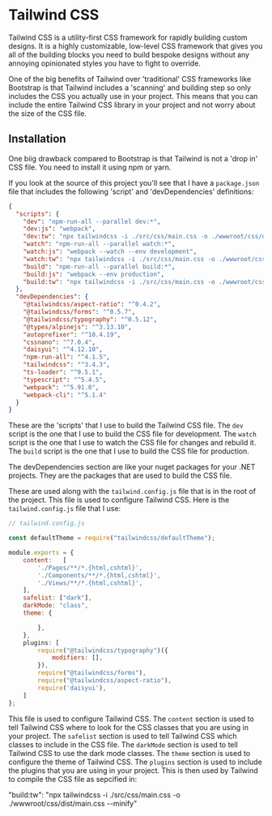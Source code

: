 # Tailwind CSS

Tailwind CSS is a utility-first CSS framework for rapidly building custom designs. It is a highly customizable, low-level CSS framework that gives you all of the building blocks you need to build bespoke designs without any annoying opinionated styles you have to fight to override.

One of the big benefits of Tailwind over 'traditional' CSS frameworks like Bootstrap is that Tailwind includes a 'scanning' and building step so only includes the CSS you actually use in your project. This means that you can include the entire Tailwind CSS library in your project and not worry about the size of the CSS file.

## Installation
One biig drawback compared to Bootstrap is that Tailwind is not a 'drop in' CSS file. You need to install it using npm or yarn. 

If you look at the source of this project you'll see that I have a `package.json` file that includes the following 'script' and 'devDependencies' definitions:

```json
{
  "scripts": {
    "dev": "npm-run-all --parallel dev:*",
    "dev:js": "webpack",
    "dev:tw": "npx tailwindcss -i ./src/css/main.css -o ./wwwroot/css/dist/main.css",
    "watch": "npm-run-all --parallel watch:*",
    "watch:js": "webpack --watch --env development",
    "watch:tw": "npx tailwindcss -i ./src/css/main.css -o ./wwwroot/css/dist/main.css --watch",
    "build": "npm-run-all --parallel build:*",
    "build:js": "webpack --env production",
    "build:tw": "npx tailwindcss -i ./src/css/main.css -o ./wwwroot/css/dist/main.css --minify"
  },
  "devDependencies": {
    "@tailwindcss/aspect-ratio": "^0.4.2",
    "@tailwindcss/forms": "^0.5.7",
    "@tailwindcss/typography": "^0.5.12",
    "@types/alpinejs": "^3.13.10",
    "autoprefixer": "^10.4.19",
    "cssnano": "^7.0.4",
    "daisyui": "^4.12.10",
    "npm-run-all": "^4.1.5",
    "tailwindcss": "^3.4.3",
    "ts-loader": "^9.5.1",
    "typescript": "^5.4.5",
    "webpack": "^5.91.0",
    "webpack-cli": "^5.1.4"
  }
}
```

These are the 'scripts' that I use to build the Tailwind CSS file. The `dev` script is the one that I use to build the CSS file for development. The `watch` script is the one that I use to watch the CSS file for changes and rebuild it. The `build` script is the one that I use to build the CSS file for production.

The devDependencies section are like your nuget packages for your .NET projects. They are the packages that are used to build the CSS file.

These are used along with the `tailwind.config.js` file that is in the root of the project. This file is used to configure Tailwind CSS. Here is the `tailwind.config.js` file that I use:

```javascript
// tailwind.config.js

const defaultTheme = require("tailwindcss/defaultTheme");

module.exports = {
    content:   [
        './Pages/**/*.{html,cshtml}',
        './Components/**/*.{html,cshtml}',
        './Views/**/*.{html,cshtml}',
    ],
    safelist: ["dark"],
    darkMode: "class",
    theme: {

        },
    },
    plugins: [
        require("@tailwindcss/typography")({
            modifiers: [],
        }),
        require("@tailwindcss/forms"),
        require("@tailwindcss/aspect-ratio"),
        require('daisyui'),
    ]
};
```

This file is used to configure Tailwind CSS. The `content` section is used to tell Tailwind CSS where to look for the CSS classes that you are using in your project. The `safelist` section is used to tell Tailwind CSS which classes to include in the CSS file. The `darkMode` section is used to tell Tailwind CSS to use the dark mode classes. The `theme` section is used to configure the theme of Tailwind CSS. The `plugins` section is used to include the plugins that you are using in your project. This is then used by Tailwind to compile the CSS file as sepcified in:

"build:tw": "npx tailwindcss -i ./src/css/main.css -o ./wwwroot/css/dist/main.css --minify"